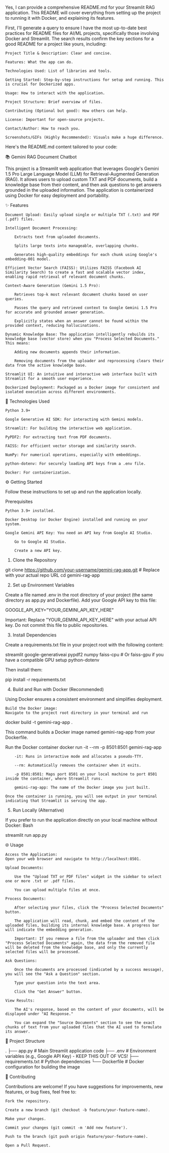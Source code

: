 Yes, I can provide a comprehensive README.md for your Streamlit RAG application. This README will cover everything from setting up the project to running it with Docker, and explaining its features.

First, I'll generate a query to ensure I have the most up-to-date best practices for README files for AI/ML projects, specifically those involving Docker and Streamlit.
The search results confirm the key sections for a good README for a project like yours, including:

    Project Title & Description: Clear and concise.

    Features: What the app can do.

    Technologies Used: List of libraries and tools.

    Getting Started: Step-by-step instructions for setup and running. This is crucial for Dockerized apps.

    Usage: How to interact with the application.

    Project Structure: Brief overview of files.

    Contributing (Optional but good): How others can help.

    License: Important for open-source projects.

    Contact/Author: How to reach you.

    Screenshots/GIFs (Highly Recommended): Visuals make a huge difference.

Here's the README.md content tailored to your code:

📚 Gemini RAG Document Chatbot

This project is a Streamlit web application that leverages Google's Gemini 1.5 Pro Large Language Model (LLM) for Retrieval-Augmented Generation (RAG). It allows users to upload custom TXT and PDF documents, build a knowledge base from their content, and then ask questions to get answers grounded in the uploaded information. The application is containerized using Docker for easy deployment and portability.

✨ Features

    Document Upload: Easily upload single or multiple TXT (.txt) and PDF (.pdf) files.

    Intelligent Document Processing:

        Extracts text from uploaded documents.

        Splits large texts into manageable, overlapping chunks.

        Generates high-quality embeddings for each chunk using Google's embedding-001 model.

    Efficient Vector Search (FAISS): Utilizes FAISS (Facebook AI Similarity Search) to create a fast and scalable vector index, enabling rapid retrieval of relevant document chunks.

    Context-Aware Generation (Gemini 1.5 Pro):

        Retrieves top-k most relevant document chunks based on user queries.

        Passes the query and retrieved context to Google Gemini 1.5 Pro for accurate and grounded answer generation.

        Explicitly states when an answer cannot be found within the provided context, reducing hallucinations.

    Dynamic Knowledge Base: The application intelligently rebuilds its knowledge base (vector store) when you "Process Selected Documents." This means:

        Adding new documents appends their information.

        Removing documents from the uploader and reprocessing clears their data from the active knowledge base.

    Streamlit UI: An intuitive and interactive web interface built with Streamlit for a smooth user experience.

    Dockerized Deployment: Packaged as a Docker image for consistent and isolated execution across different environments.

🚀 Technologies Used

    Python 3.9+

    Google Generative AI SDK: For interacting with Gemini models.

    Streamlit: For building the interactive web application.

    PyPDF2: For extracting text from PDF documents.

    FAISS: For efficient vector storage and similarity search.

    NumPy: For numerical operations, especially with embeddings.

    python-dotenv: For securely loading API keys from a .env file.

    Docker: For containerization.

⚙️ Getting Started

Follow these instructions to set up and run the application locally.

Prerequisites

    Python 3.9+ installed.

    Docker Desktop (or Docker Engine) installed and running on your system.

    Google Gemini API Key: You need an API key from Google AI Studio.

        Go to Google AI Studio.

        Create a new API key.

1. Clone the Repository

git clone https://github.com/your-username/gemini-rag-app.git # Replace with your actual repo URL
cd gemini-rag-app

2. Set up Environment Variables

Create a file named .env in the root directory of your project (the same directory as app.py and Dockerfile). Add your Google API key to this file:

GOOGLE_API_KEY="YOUR_GEMINI_API_KEY_HERE"

Important: Replace "YOUR_GEMINI_API_KEY_HERE" with your actual API key. Do not commit this file to public repositories.

3. Install Dependencies

Create a requirements.txt file in your project root with the following content:

streamlit
google-generativeai
pypdf2
numpy
faiss-cpu # Or faiss-gpu if you have a compatible GPU setup
python-dotenv

Then install them:

pip install -r requirements.txt

4. Build and Run with Docker (Recommended)

Using Docker ensures a consistent environment and simplifies deployment.

    Build the Docker image:
    Navigate to the project root directory in your terminal and run

docker build -t gemini-rag-app .

This command builds a Docker image named gemini-rag-app from your Dockerfile.

Run the Docker container
    docker run -it --rm -p 8501:8501 gemini-rag-app

        -it: Runs in interactive mode and allocates a pseudo-TTY.

        --rm: Automatically removes the container when it exits.

        -p 8501:8501: Maps port 8501 on your local machine to port 8501 inside the container, where Streamlit runs.

        gemini-rag-app: The name of the Docker image you just built.

    Once the container is running, you will see output in your terminal indicating that Streamlit is serving the app.

5. Run Locally (Alternative)

If you prefer to run the application directly on your local machine without Docker:
Bash

streamlit run app.py

🌐 Usage

    Access the Application:
    Open your web browser and navigate to http://localhost:8501.

    Upload Documents:

        Use the "Upload TXT or PDF files" widget in the sidebar to select one or more .txt or .pdf files.

        You can upload multiple files at once.

    Process Documents:

        After selecting your files, click the "Process Selected Documents" button.

        The application will read, chunk, and embed the content of the uploaded files, building its internal knowledge base. A progress bar will indicate the embedding generation.

        Important: If you remove a file from the uploader and then click "Process Selected Documents" again, the data from the removed file will be deleted from the knowledge base, and only the currently selected files will be processed.

    Ask Questions:

        Once the documents are processed (indicated by a success message), you will see the "Ask a Question" section.

        Type your question into the text area.

        Click the "Get Answer" button.

    View Results:

        The AI's response, based on the content of your documents, will be displayed under "AI Response."

        You can expand the "Source Documents" section to see the exact chunks of text from your uploaded files that the AI used to formulate its answer.

📂 Project Structure

.
├── app.py                  # Main Streamlit application code
├── .env                    # Environment variables (e.g., Google API Key) - KEEP THIS OUT OF VCS!
├── requirements.txt        # Python dependencies
└── Dockerfile              # Docker configuration for building the image

🤝 Contributing

Contributions are welcome! If you have suggestions for improvements, new features, or bug fixes, feel free to:

    Fork the repository.

    Create a new branch (git checkout -b feature/your-feature-name).

    Make your changes.

    Commit your changes (git commit -m 'Add new feature').

    Push to the branch (git push origin feature/your-feature-name).

    Open a Pull Request.
